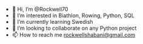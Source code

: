 - 👋 Hi, I’m @Rockwell70
- 👀 I’m interested in Biathlon, Rowing, Python, SQL
- 🌱 I’m currently learning Swedish
- 💞️ I’m looking to collaborate on any Python project
- 📫 How to reach me rockwellshabani@gmail.com

<!---
Rockwell70/Rockwell70 is a ✨ special ✨ repository because its `README.md` (this file) appears on your GitHub profile.
You can click the Preview link to take a look at your changes.
--->
